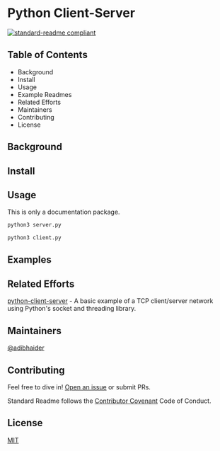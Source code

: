 # Python Client-Server
[![standard-readme compliant](https://img.shields.io/badge/readme%20style-standard-brightgreen.svg?style=flat-square)](https://github.com/RichardLitt/standard-readme)
## Table of Contents
* Background
* Install
* Usage
* Example Readmes
* Related Efforts
* Maintainers
* Contributing
* License
## Background
## Install

## Usage
This is only a documentation package.
```python
python3 server.py
```
```python
python3 client.py
```
## Examples
## Related Efforts
[python-client-server](https://github.com/pricheal/python-client-server) - A basic example of a TCP client/server network using Python's socket and threading library.
## Maintainers
[@adibhaider](https://github.com/adibhaider)
## Contributing
Feel free to dive in! [Open an issue](https://github.com/adibhaider/Python-Client-Server/issues/new) or submit PRs.

Standard Readme follows the [Contributor Covenant](https://www.contributor-covenant.org/version/1/3/0/code-of-conduct/) Code of Conduct.
## License
[MIT](https://github.com/adibhaider/Python-Client-Server/blob/main/LICENSE)
